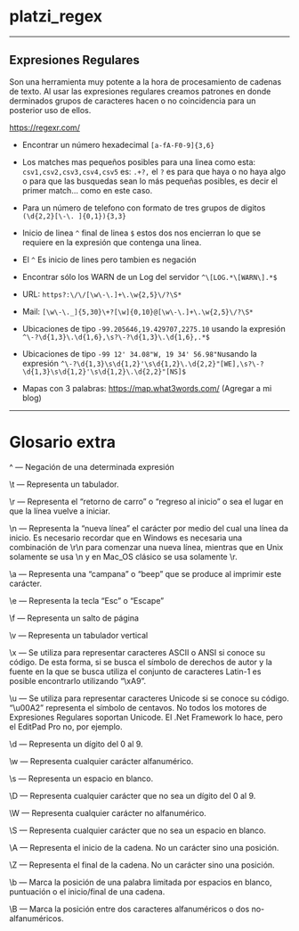 # platzi_regex
***
## Expresiones Regulares

Son una herramienta muy potente a la hora de procesamiento de cadenas de texto. Al usar las expresiones regulares creamos patrones en donde derminados grupos de caracteres hacen o no coincidencia para un posterior uso de ellos.

https://regexr.com/

* Encontrar un número hexadecimal `[a-fA-F0-9]{3,6}`

* Los matches mas pequeños posibles para una linea como esta:
`csv1,csv2,csv3,csv4,csv5` es: `.+?,` el `?` es para que haya o no haya algo o para que las busquedas sean lo más pequeñas posibles, es decir el primer match... como en este caso.

* Para un número de telefono con formato de tres grupos de digitos `(\d{2,2}[\-\. ]{0,1}){3,3}`

* Inicio de linea `^` final de linea `$` estos dos nos encierran lo que se requiere en la expresión que contenga una linea.

* El `^` Es inicio de lines pero tambien es negación

* Encontrar sólo los WARN de un Log del servidor `^\[LOG.*\[WARN\].*$`

* URL: `https?:\/\/[\w\-\.]+\.\w{2,5}\/?\S*`

* Mail: `[\w\-\._]{5,30}\+?[\w]{0,10}@[\w\-\.]+\.\w{2,5}\/?\S*`

* Ubicaciones de tipo  `-99.205646,19.429707,2275.10` usando la expresión `^\-?\d{1,3}\.\d{1,6},\s?\-?\d{1,3}\.\d{1,6},.*$`

* Ubicaciones de tipo `-99 12' 34.08"W, 19 34' 56.98"N`usando la expresión `^\-?\d{1,3}\s\d{1,2}'\s\d{1,2}\.\d{2,2}"[WE],\s?\-?\d{1,3}\s\d{1,2}'\s\d{1,2}\.\d{2,2}"[NS]$`

* Mapas con 3 palabras: https://map.what3words.com/ (Agregar a mi blog)

***

# Glosario extra

^ — Negación de una determinada expresión

\t — Representa un tabulador.

\r — Representa el “retorno de carro” o “regreso al inicio” o sea el lugar en que la línea vuelve a iniciar.

\n — Representa la “nueva línea” el carácter por medio del cual una línea da inicio. Es necesario recordar que en Windows es necesaria una combinación de \r\n para comenzar una nueva línea, mientras que en Unix solamente se usa \n y en Mac_OS clásico se usa solamente \r.

\a — Representa una “campana” o “beep” que se produce al imprimir este carácter.

\e — Representa la tecla “Esc” o “Escape”

\f — Representa un salto de página

\v — Representa un tabulador vertical

\x — Se utiliza para representar caracteres ASCII o ANSI si conoce su código. De esta forma, si se busca el símbolo de derechos de autor y la fuente en la que se busca utiliza el conjunto de caracteres Latin-1 es posible encontrarlo utilizando “\xA9”.

\u — Se utiliza para representar caracteres Unicode si se conoce su código. “\u00A2” representa el símbolo de centavos. No todos los motores de Expresiones Regulares soportan Unicode. El .Net Framework lo hace, pero el EditPad Pro no, por ejemplo.

\d — Representa un dígito del 0 al 9.

\w — Representa cualquier carácter alfanumérico.

\s — Representa un espacio en blanco.

\D — Representa cualquier carácter que no sea un dígito del 0 al 9.

\W — Representa cualquier carácter no alfanumérico.

\S — Representa cualquier carácter que no sea un espacio en blanco.

\A — Representa el inicio de la cadena. No un carácter sino una posición.

\Z — Representa el final de la cadena. No un carácter sino una posición.

\b — Marca la posición de una palabra limitada por espacios en blanco, puntuación o el inicio/final de una cadena.

\B — Marca la posición entre dos caracteres alfanuméricos o dos no-alfanuméricos.
